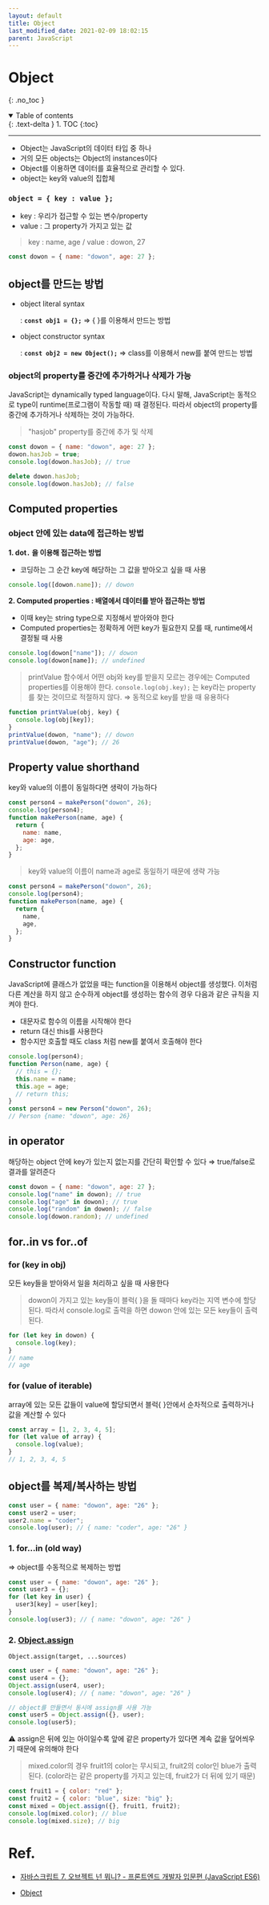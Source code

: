 ```yaml
---
layout: default
title: Object
last_modified_date: 2021-02-09 18:02:15
parent: JavaScript
---
```


# Object

{: .no_toc }

<details open markdown="block">
  <summary>
    Table of contents
  </summary>
  {: .text-delta }
1. TOC
{:toc}
</details>

---

- Object는 JavaScript의 데이터 타입 중 하나
- 거의 모든 objects는 Object의 instances이다
- Object를 이용하면 데이터를 효율적으로 관리할 수 있다.
- object는 key와 value의 집합체

### `object = { key : value };`

- key : 우리가 접근할 수 있는 변수/property
- value : 그 property가 가지고 있는 값

> key : name, age / value : dowon, 27

```jsx
const dowon = { name: "dowon", age: 27 };
```

## object를 만드는 방법

- object literal syntax

  : **`const obj1 = {};`** ⇒ { }를 이용해서 만드는 방법

- object constructor syntax

  : **`const obj2 = new Object();`** ⇒ class를 이용해서 new를 붙여 만드는 방법

### object의 property를 중간에 추가하거나 삭제가 가능

JavaScript는 dynamically typed language이다. 다시 말해, JavaScript는 동적으로 type이 runtime(프로그램이 작동할 때) 때 결정된다. 따라서 object의 property를 중간에 추가하거나 삭제하는 것이 가능하다.

> "hasjob" property를 중간에 추가 및 삭제

```jsx
const dowon = { name: "dowon", age: 27 };
dowon.hasJob = true;
console.log(dowon.hasJob); // true

delete dowon.hasJob;
console.log(dowon.hasJob); // false
```

## Computed properties

### object 안에 있는 data에 접근하는 방법

**1. dot`.` 을 이용해 접근하는 방법**

- 코딩하는 그 순간 key에 해당하는 그 값을 받아오고 싶을 때 사용

```jsx
console.log([dowon.name]); // dowon
```

**2. Computed properties : 배열에서 데이터를 받아 접근하는 방법**

- 이때 key는 string type으로 지정해서 받아와야 한다
- Computed properties는 정확하게 어떤 key가 필요한지 모를 때, runtime에서 결정될 때 사용

```jsx
console.log(dowon["name"]); // dowon
console.log(dowon[name]); // undefined
```

> printValue 함수에서 어떤 obj와 key를 받을지 모르는 경우에는 Computed properties를 이용해야 한다. `console.log(obj.key);` 는 key라는 property를 찾는 것이므로 적절하지 않다. ⇒ 동적으로 key를 받을 때 유용하다

```jsx
function printValue(obj, key) {
  console.log(obj[key]);
}
printValue(dowon, "name"); // dowon
printValue(dowon, "age"); // 26
```

## Property value shorthand

key와 value의 이름이 동일하다면 생략이 가능하다

```jsx
const person4 = makePerson("dowon", 26);
console.log(person4);
function makePerson(name, age) {
  return {
    name: name,
    age: age,
  };
}
```

> key와 value의 이름이 name과 age로 동일하기 때문에 생략 가능

```jsx
const person4 = makePerson("dowon", 26);
console.log(person4);
function makePerson(name, age) {
  return {
    name,
    age,
  };
}
```

## Constructor function

JavaScript에 클래스가 없었을 때는 function을 이용해서 object를 생성했다. 이처럼 다른 계산을 하지 않고 순수하게 object를 생성하는 함수의 경우 다음과 같은 규칙을 지켜야 한다.

- 대문자로 함수의 이름을 시작해야 한다
- return 대신 this를 사용한다
- 함수지만 호출할 때도 class 처럼 new를 붙여서 호출해야 한다

```jsx
console.log(person4);
function Person(name, age) {
  // this = {};
  this.name = name;
  this.age = age;
  // return this;
}
const person4 = new Person("dowon", 26);
// Person {name: "dowon", age: 26}
```

## in operator

해당하는 object 안에 key가 있는지 없는지를 간단히 확인할 수 있다 ⇒ true/false로 결과를 알려준다

```jsx
const dowon = { name: "dowon", age: 27 };
console.log("name" in dowon); // true
console.log("age" in dowon); // true
console.log("random" in dowon); // false
console.log(dowon.random); // undefined
```

## for..in vs for..of

### for (key in obj)

모든 key들을 받아와서 일을 처리하고 싶을 때 사용한다

> dowon이 가지고 있는 key들이 블럭{ }을 돌 때마다 key라는 지역 변수에 할당된다. 따라서 console.log로 출력을 하면 dowon 안에 있는 모든 key들이 출력된다.

```jsx
for (let key in dowon) {
  console.log(key);
}
// name
// age
```

### for (value of iterable)

array에 있는 모든 값들이 value에 할당되면서 블럭{ }안에서 순차적으로 출력하거나 값을 계산할 수 있다

```jsx
const array = [1, 2, 3, 4, 5];
for (let value of array) {
  console.log(value);
}
// 1, 2, 3, 4, 5
```

## object를 복제/복사하는 방법

```jsx
const user = { name: "dowon", age: "26" };
const user2 = user;
user2.name = "coder";
console.log(user); // { name: "coder", age: "26" }
```

### 1. for...in (old way)

⇒ object를 수동적으로 복제하는 방법

```jsx
const user = { name: "dowon", age: "26" };
const user3 = {};
for (let key in user) {
  user3[key] = user[key];
}
console.log(user3); // { name: "dowon", age: "26" }
```

### 2. [Object.assign](https://developer.mozilla.org/en-US/docs/Web/JavaScript/Reference/Global_Objects/Object/assign)

`Object.assign(target, ...sources)`

```jsx
const user = { name: "dowon", age: "26" };
const user4 = {};
Object.assign(user4, user);
console.log(user4); // { name: "dowon", age: "26" }

// object를 만들면서 동시에 assign를 사용 가능
const user5 = Object.assign({}, user);
console.log(user5);
```

⚠️ assign은 뒤에 있는 아이일수록 앞에 같은 property가 있다면 계속 값을 덮어씌우기 때문에 유의해야 한다

> mixed.color의 경우 fruit1의 color는 무시되고, fruit2의 color인 blue가 출력된다. (color라는 같은 property를 가지고 있는데, fruit2가 더 뒤에 있기 때문)

```jsx
const fruit1 = { color: "red" };
const fruit2 = { color: "blue", size: "big" };
const mixed = Object.assign({}, fruit1, fruit2);
console.log(mixed.color); // blue
console.log(mixed.size); // big
```

# Ref.

- [자바스크립트 7. 오브젝트 넌 뭐니? - 프론트엔드 개발자 입문편 (JavaScript ES6)](https://www.youtube.com/watch?v=1Lbr29tzAA8&list=PLv2d7VI9OotTVOL4QmPfvJWPJvkmv6h-2&index=7)

- [Object](https://developer.mozilla.org/ko/docs/Web/JavaScript/Reference/Global_Objects/Object)
